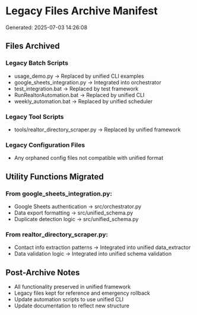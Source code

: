 # Legacy Files Archive Manifest
Generated: 2025-07-03 14:26:08

## Files Archived

### Legacy Batch Scripts
- usage_demo.py -> Replaced by unified CLI examples
- google_sheets_integration.py -> Integrated into orchestrator
- test_integration.bat -> Replaced by test framework
- RunRealtorAutomation.bat -> Replaced by unified CLI
- weekly_automation.bat -> Replaced by unified scheduler

### Legacy Tool Scripts
- tools/realtor_directory_scraper.py -> Replaced by unified framework

### Legacy Configuration Files
- Any orphaned config files not compatible with unified format

## Utility Functions Migrated

### From google_sheets_integration.py:
- Google Sheets authentication -> src/orchestrator.py
- Data export formatting -> src/unified_schema.py
- Duplicate detection logic -> src/unified_schema.py

### From realtor_directory_scraper.py:
- Contact info extraction patterns -> Integrated into unified data_extractor
- Data validation logic -> Integrated into unified schema validation

## Post-Archive Notes
- All functionality preserved in unified framework
- Legacy files kept for reference and emergency rollback
- Update automation scripts to use unified CLI
- Update documentation to reflect new structure
